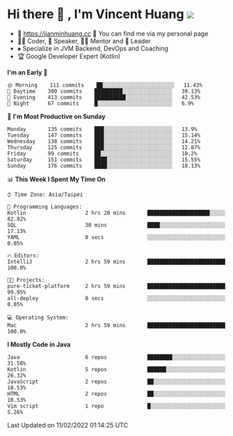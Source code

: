 # Hi there 👋 , I'm Vincent Huang ![](https://komarev.com/ghpvc/?username=Jian-Min-Huang)
- 💎 https://jianminhuang.cc 🙋 You can find me via my personal page
- 👨‍💻 Coder, 🎤 Speaker, 👨‍🏫 Mentor and 🚀 Leader
- ♠️ Specialize in JVM Backend, DevOps and Coaching
- 🏆 Google Developer Expert (Kotlin)

<!--START_SECTION:waka-->
**I'm an Early 🐤** 

```text
🌞 Morning    111 commits    ██░░░░░░░░░░░░░░░░░░░░░░░   11.43% 
🌆 Daytime    380 commits    █████████░░░░░░░░░░░░░░░░   39.13% 
🌃 Evening    413 commits    ██████████░░░░░░░░░░░░░░░   42.53% 
🌙 Night      67 commits     █░░░░░░░░░░░░░░░░░░░░░░░░   6.9%

```
📅 **I'm Most Productive on Sunday** 

```text
Monday       135 commits    ███░░░░░░░░░░░░░░░░░░░░░░   13.9% 
Tuesday      147 commits    ███░░░░░░░░░░░░░░░░░░░░░░   15.14% 
Wednesday    138 commits    ███░░░░░░░░░░░░░░░░░░░░░░   14.21% 
Thursday     125 commits    ███░░░░░░░░░░░░░░░░░░░░░░   12.87% 
Friday       99 commits     ██░░░░░░░░░░░░░░░░░░░░░░░   10.2% 
Saturday     151 commits    ████░░░░░░░░░░░░░░░░░░░░░   15.55% 
Sunday       176 commits    ████░░░░░░░░░░░░░░░░░░░░░   18.13%

```


📊 **This Week I Spent My Time On** 

```text
⌚︎ Time Zone: Asia/Taipei

💬 Programming Languages: 
Kotlin                   2 hrs 28 mins       ████████████████████░░░░░   82.82% 
SQL                      30 mins             ████░░░░░░░░░░░░░░░░░░░░░   17.13% 
YAML                     0 secs              ░░░░░░░░░░░░░░░░░░░░░░░░░   0.05%

🔥 Editors: 
IntelliJ                 2 hrs 59 mins       █████████████████████████   100.0%

🐱‍💻 Projects: 
pure-ticket-platform     2 hrs 59 mins       █████████████████████████   99.95% 
all-deploy               0 secs              ░░░░░░░░░░░░░░░░░░░░░░░░░   0.05%

💻 Operating System: 
Mac                      2 hrs 59 mins       █████████████████████████   100.0%

```

**I Mostly Code in Java** 

```text
Java                     6 repos             ████████░░░░░░░░░░░░░░░░░   31.58% 
Kotlin                   5 repos             ██████░░░░░░░░░░░░░░░░░░░   26.32% 
JavaScript               2 repos             ██░░░░░░░░░░░░░░░░░░░░░░░   10.53% 
HTML                     2 repos             ██░░░░░░░░░░░░░░░░░░░░░░░   10.53% 
Vim script               1 repo              █░░░░░░░░░░░░░░░░░░░░░░░░   5.26%

```



 Last Updated on 11/02/2022 01:14:25 UTC
<!--END_SECTION:waka-->
